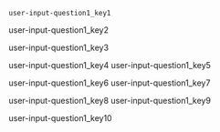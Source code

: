 ```ngMeta
user-input-question1_key1
```

user-input-question1_key2


user-input-question1_key3


user-input-question1_key4
user-input-question1_key5


user-input-question1_key6
user-input-question1_key7



user-input-question1_key8
user-input-question1_key9


  
user-input-question1_key10
